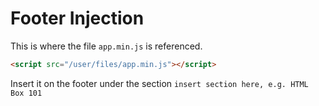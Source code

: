 # Footer Injection

This is where the file `app.min.js` is referenced.

```html
<script src="/user/files/app.min.js"></script>
```

Insert it on the footer under the section `insert section here, e.g. HTML Box 101`